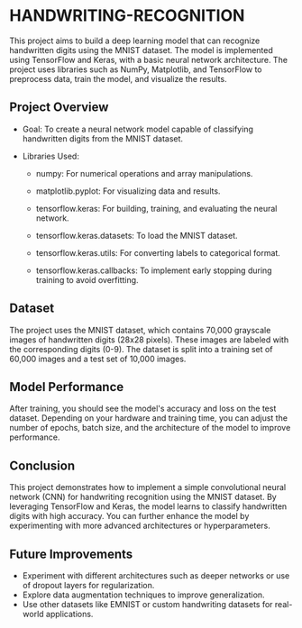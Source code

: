 # HANDWRITING-RECOGNITION

This project aims to build a deep learning model that can recognize handwritten digits using the MNIST dataset. The model is implemented using TensorFlow and Keras, with a basic neural network architecture. The project uses libraries such as NumPy, Matplotlib, and TensorFlow to preprocess data, train the model, and visualize the results.

## Project Overview
* Goal: To create a neural network model capable of classifying handwritten digits from the MNIST dataset.

* Libraries Used:

    * numpy: For numerical operations and array manipulations.

    * matplotlib.pyplot: For visualizing data and results.

    * tensorflow.keras: For building, training, and evaluating the neural network.

    * tensorflow.keras.datasets: To load the MNIST dataset.

    * tensorflow.keras.utils: For converting labels to categorical format.

    * tensorflow.keras.callbacks: To implement early stopping during training to avoid overfitting.

## Dataset

The project uses the MNIST dataset, which contains 70,000 grayscale images of handwritten digits (28x28 pixels). These images are labeled with the corresponding digits (0-9). The dataset is split into a training set of 60,000 images and a test set of 10,000 images.

## Model Performance

After training, you should see the model's accuracy and loss on the test dataset. Depending on your hardware and training time, you can adjust the number of epochs, batch size, and the architecture of the model to improve performance.

## Conclusion

This project demonstrates how to implement a simple convolutional neural network (CNN) for handwriting recognition using the MNIST dataset. By leveraging TensorFlow and Keras, the model learns to classify handwritten digits with high accuracy. You can further enhance the model by experimenting with more advanced architectures or hyperparameters.

## Future Improvements

* Experiment with different architectures such as deeper networks or use of dropout layers for regularization.
* Explore data augmentation techniques to improve generalization.
* Use other datasets like EMNIST or custom handwriting datasets for real-world applications.
